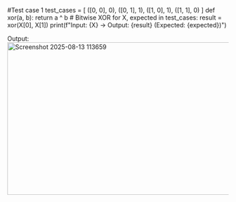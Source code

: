 #Test case 1
test_cases = [
    ([0, 0], 0),
    ([0, 1], 1),
    ([1, 0], 1),
    ([1, 1], 0)
]
def xor(a, b):
    return a ^ b  # Bitwise XOR
for X, expected in test_cases: 
    result = xor(X[0], X[1])
    print(f"Input: {X} -> Output: {result} (Expected: {expected})")

Output: 
<img width="658" height="348" alt="Screenshot 2025-08-13 113659" src="https://github.com/user-attachments/assets/b2c75660-2b5b-4f00-8777-b2748179a2da" />
